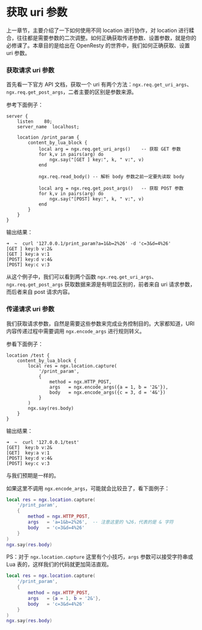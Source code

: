 # 获取 uri 参数

上一章节，主要介绍了一下如何使用不同 location 进行协作，对 location 进行糅合，往往都是需要参数的二次调整。如何正确获取传递参数、设置参数，就是你的必修课了。本章目的是给出在 OpenResty 的世界中，我们如何正确获取、设置 uri 参数。

### 获取请求 uri 参数

首先看一下官方 API 文档，获取一个 uri 有两个方法：`ngx.req.get_uri_args`、`ngx.req.get_post_args`，二者主要的区别是参数来源。

参考下面例子：

```nginx
server {
    listen    80;
    server_name  localhost;

    location /print_param {
        content_by_lua_block {
            local arg = ngx.req.get_uri_args()    -- 获取 GET 参数
            for k,v in pairs(arg) do
                ngx.say("[GET ] key:", k, " v:", v)
            end

            ngx.req.read_body() -- 解析 body 参数之前一定要先读取 body

            local arg = ngx.req.get_post_args()   -- 获取 POST 参数
            for k,v in pairs(arg) do
                ngx.say("[POST] key:", k, " v:", v)
            end
        }
    }
}
```

输出结果：

```shell
➜  ~  curl '127.0.0.1/print_param?a=1&b=2%26' -d 'c=3&d=4%26'
[GET ] key:b v:2&
[GET ] key:a v:1
[POST] key:d v:4&
[POST] key:c v:3
```

从这个例子中，我们可以看到两个函数 `ngx.req.get_uri_args`、`ngx.req.get_post_args` 获取数据来源是有明显区别的，前者来自 uri 请求参数，而后者来自 post 请求内容。

### 传递请求 uri 参数

我们获取请求参数，自然是需要这些参数来完成业务控制目的。大家都知道，URI 内容传递过程中需要调用 `ngx.encode_args` 进行规则转义。

参看下面例子：

```nignx
location /test {
    content_by_lua_block {
        local res = ngx.location.capture(
            '/print_param',
            {
                method = ngx.HTTP_POST,
                args   = ngx.encode_args({a = 1, b = '2&'}),
                body   = ngx.encode_args({c = 3, d = '4&'})
            }
        )
        ngx.say(res.body)
    }
}
```

输出结果：

```shell
➜  ~  curl '127.0.0.1/test'
[GET]  key:b v:2&
[GET]  key:a v:1
[POST] key:d v:4&
[POST] key:c v:3
```

与我们预期是一样的。

如果这里不调用 `ngx.encode_args`，可能就会比较丑了，看下面例子：

```lua
local res = ngx.location.capture(
    '/print_param',
    {
        method = ngx.HTTP_POST,
        args   = 'a=1&b=2%26',  -- 注意这里的 %26，代表的是 & 字符
        body   = 'c=3&d=4%26'
    }
)
ngx.say(res.body)
```

PS：对于 `ngx.location.capture` 这里有个小技巧，`args` 参数可以接受字符串或 Lua 表的，这样我们的代码就更加简洁直观。

```lua
local res = ngx.location.capture(
    '/print_param',
    {
        method = ngx.HTTP_POST,
        args   = {a = 1, b = '2&'},
        body   = 'c=3&d=4%26'
    }
)
ngx.say(res.body)
```

